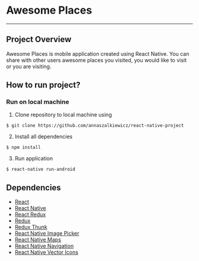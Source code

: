 # Awesome Places
---
## Project Overview
Awesome Places is mobile application created using React Native. You can share with other users awesome places you visited, you would like to visit or you are visiting.

## How to run project?

### Run on local machine

1. Clone repository to local machine using
```
$ git clone https://github.com/annaszalkiewicz/react-native-project
```

2. Install all dependencies
```
$ npm install
```
3. Run application
```
$ react-native run-android
```
## Dependencies

* [React](https://reactjs.org/)
* [React Native](https://github.com/facebook/react-native)
* [React Redux](https://github.com/reduxjs/react-redux)
* [Redux](https://redux.js.org/)
* [Redux Thunk](https://github.com/reduxjs/redux-thunk)
* [React Native Image Picker](https://github.com/react-native-community/react-native-image-picker)
* [React Native Maps](https://github.com/react-native-community/react-native-maps)
* [React Native Navigation](https://github.com/wix/react-native-navigation)
* [React Native Vector Icons](https://github.com/oblador/react-native-vector-icons)